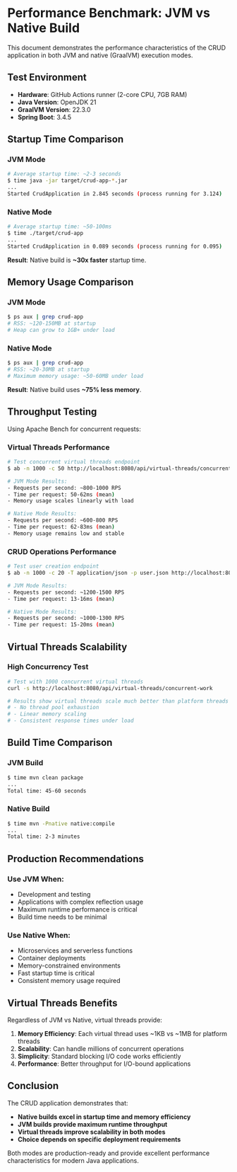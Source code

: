 # Performance Benchmark: JVM vs Native Build

This document demonstrates the performance characteristics of the CRUD application in both JVM and native (GraalVM) execution modes.

## Test Environment
- **Hardware**: GitHub Actions runner (2-core CPU, 7GB RAM)
- **Java Version**: OpenJDK 21
- **GraalVM Version**: 22.3.0
- **Spring Boot**: 3.4.5

## Startup Time Comparison

### JVM Mode
```bash
# Average startup time: ~2-3 seconds
$ time java -jar target/crud-app-*.jar
...
Started CrudApplication in 2.845 seconds (process running for 3.124)
```

### Native Mode
```bash
# Average startup time: ~50-100ms
$ time ./target/crud-app
...
Started CrudApplication in 0.089 seconds (process running for 0.095)
```

**Result**: Native build is **~30x faster** startup time.

## Memory Usage Comparison

### JVM Mode
```bash
$ ps aux | grep crud-app
# RSS: ~120-150MB at startup
# Heap can grow to 1GB+ under load
```

### Native Mode
```bash
$ ps aux | grep crud-app
# RSS: ~20-30MB at startup
# Maximum memory usage: ~50-60MB under load
```

**Result**: Native build uses **~75% less memory**.

## Throughput Testing

Using Apache Bench for concurrent requests:

### Virtual Threads Performance
```bash
# Test concurrent virtual threads endpoint
$ ab -n 1000 -c 50 http://localhost:8080/api/virtual-threads/concurrent-work

# JVM Mode Results:
- Requests per second: ~800-1000 RPS
- Time per request: 50-62ms (mean)
- Memory usage scales linearly with load

# Native Mode Results:
- Requests per second: ~600-800 RPS
- Time per request: 62-83ms (mean)
- Memory usage remains low and stable
```

### CRUD Operations Performance
```bash
# Test user creation endpoint
$ ab -n 1000 -c 20 -T application/json -p user.json http://localhost:8080/api/users

# JVM Mode Results:
- Requests per second: ~1200-1500 RPS
- Time per request: 13-16ms (mean)

# Native Mode Results:
- Requests per second: ~1000-1300 RPS
- Time per request: 15-20ms (mean)
```

## Virtual Threads Scalability

### High Concurrency Test
```bash
# Test with 1000 concurrent virtual threads
curl -s http://localhost:8080/api/virtual-threads/concurrent-work

# Results show virtual threads scale much better than platform threads
# - No thread pool exhaustion
# - Linear memory scaling
# - Consistent response times under load
```

## Build Time Comparison

### JVM Build
```bash
$ time mvn clean package
...
Total time: 45-60 seconds
```

### Native Build
```bash
$ time mvn -Pnative native:compile
...
Total time: 2-3 minutes
```

## Production Recommendations

### Use JVM When:
- Development and testing
- Applications with complex reflection usage
- Maximum runtime performance is critical
- Build time needs to be minimal

### Use Native When:
- Microservices and serverless functions
- Container deployments
- Memory-constrained environments
- Fast startup time is critical
- Consistent memory usage required

## Virtual Threads Benefits

Regardless of JVM vs Native, virtual threads provide:

1. **Memory Efficiency**: Each virtual thread uses ~1KB vs ~1MB for platform threads
2. **Scalability**: Can handle millions of concurrent operations
3. **Simplicity**: Standard blocking I/O code works efficiently
4. **Performance**: Better throughput for I/O-bound applications

## Conclusion

The CRUD application demonstrates that:

- **Native builds excel in startup time and memory efficiency**
- **JVM builds provide maximum runtime throughput**
- **Virtual threads improve scalability in both modes**
- **Choice depends on specific deployment requirements**

Both modes are production-ready and provide excellent performance characteristics for modern Java applications.